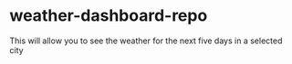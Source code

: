 # weather-dashboard-repo
This will allow you to see the weather for the next five days in a selected city
